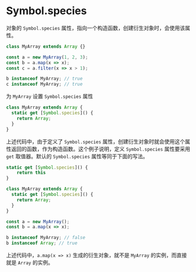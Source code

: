 # Symbol.species

对象的 `Symbol.species` 属性，指向一个构造函数，创建衍生对象时，会使用该属性。

```js
class MyArray extends Array {}

const a = new MyArray(1, 2, 3);
const b = a.map(x => x);
const c = a.filter(x => x > 1);

b instanceof MyArray; // true
c instanceof MyArray; // true
```

为 `MyArray` 设置 `Symbol.species` 属性

```js
class MyArray extends Array {
  static get [Symbol.species]() {
    return Array;
  }
}
```

上述代码中，由于定义了 `Symbol.species` 属性，创建衍生对象时就会使用这个属性返回的函数，作为构造函数。这个例子说明，定义 `Symbol.species` 属性要采用 `get` 取值器。默认的 `Symbol.species` 属性等同于下面的写法。

```js
static get [Symbol.species]() {
    return this
}
```

```js
class MyArray extends Array {
  static get [Symbol.species]() {
    return Array;
  }
}

const a = new MyArray();
const b = a.map(x => x);

b instanceof MyArray; // false
b instanceof Array; // true
```

上述代码中，`a.map(x => x)` 生成的衍生对象，就不是 `MyArray` 的实例，而直接就是 `Array` 的实例。
